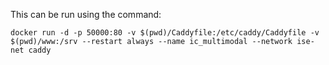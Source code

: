 This can be run using the command:

```shell
docker run -d -p 50000:80 -v $(pwd)/Caddyfile:/etc/caddy/Caddyfile -v $(pwd)/www:/srv --restart always --name ic_multimodal --network ise-net caddy
```
